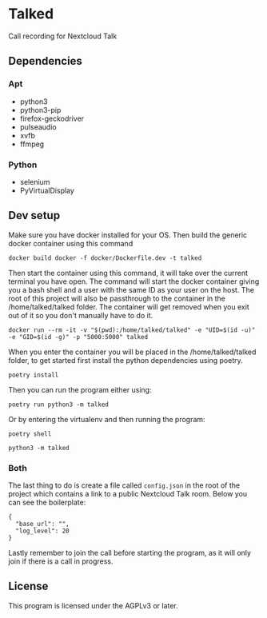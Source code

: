 # Talked

Call recording for Nextcloud Talk

## Dependencies

### Apt

* python3
* python3-pip
* firefox-geckodriver
* pulseaudio
* xvfb
* ffmpeg

### Python

* selenium
* PyVirtualDisplay

## Dev setup

Make sure you have docker installed for your OS. Then build the generic docker container using this command
```
docker build docker -f docker/Dockerfile.dev -t talked
```

Then start the container using this command, it will take over the current terminal you have open. The command will start the docker container giving you a bash shell and a user with the same ID as your user on the host. The root of this project will also be passthrough to the container in the /home/talked/talked folder. The container will get removed when you exit out of it so you don't manually have to do it.
```
docker run --rm -it -v "$(pwd):/home/talked/talked" -e "UID=$(id -u)" -e "GID=$(id -g)" -p "5000:5000" talked
```

When you enter the container you will be placed in the /home/talked/talked folder, to get started first install the python dependencies using poetry.
```
poetry install
```

Then you can run the program either using:
```
poetry run python3 -m talked
```
Or by entering the virtualenv and then running the program:
```
poetry shell

python3 -m talked
```

### Both

The last thing to do is create a file called `config.json` in the root of the project which contains a link to a public Nextcloud Talk room. Below you can see the boilerplate:
```
{
  "base_url": "",
  "log_level": 20
}
```

Lastly remember to join the call before starting the program, as it will only join if there is a call in progress.

## License

This program is licensed under the AGPLv3 or later.
